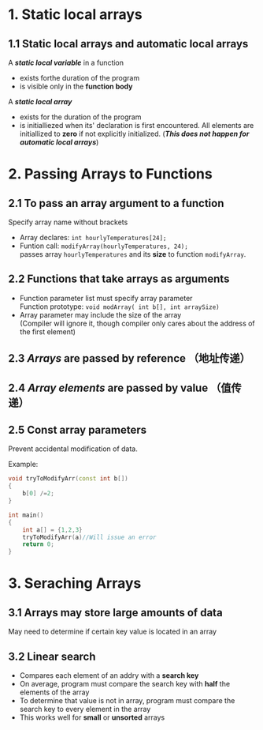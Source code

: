 # 1. Static local arrays

## 1.1 Static local arrays and automatic local arrays
A ***static local variable*** in a function
* exists forthe duration of the program
* is visible only in the **function body**

A ***static local array***
* exists for the duration of the program
* is initialliezed when its' declaration is first encountered. All elements are initiallized to **zero** if not explicitly initialized. (***This does not happen for automatic local arrays***)

# 2. Passing Arrays to Functions

## 2.1 To pass an array argument to a function
Specify array name without brackets
* Array declares: `int hourlyTemperatures[24];`
* Funtion call: `modifyArray(hourlyTemperatures, 24);`\
passes array `hourlyTemperatures` and its **size** to function `modifyArray`.

## 2.2 Functions that take arrays as arguments
* Function parameter list must specify array parameter\
Function prototype: `void modArray( int b[], int arraySize)`
* Array parameter may include the size of the array\
(Compiler will ignore it, though compiler only cares about the address of the first element)

## 2.3 ***Arrays*** are passed by reference （地址传递）

## 2.4 ***Array elements*** are passed by value （值传递）

## 2.5 Const array parameters
Prevent accidental modification of data.

Example:
```c++
void tryToModifyArr(const int b[])
{
    b[0] /=2;
}

int main()
{
    int a[] = {1,2,3}
    tryToModifyArr(a)//Will issue an error
    return 0;
}
```

# 3. Seraching Arrays

## 3.1 Arrays may store large amounts of data
May need to determine if certain key value is located in an array

## 3.2 Linear search
* Compares each element of an addry with a **search key**
* On average, program must compare the search key with **half** the elements of the array
* To determine that value is not in array, program must compare the search key to every element in the array
* This works well for **small** or **unsorted** arrays